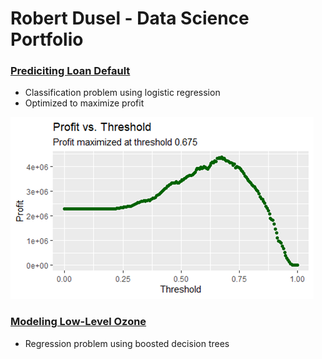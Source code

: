 # Robert Dusel - Data Science Portfolio

### [Prediciting Loan Default](https://github.com/math-junky/Loan_Default_Prediction)
* Classification problem using logistic regression
* Optimized to maximize profit

![](https://github.com/math-junky/Robert_Portfolio/blob/main/images/Max_Profit.png)

### [Modeling Low-Level Ozone](https://github.com/math-junky/Modeling_Ozone)
* Regression problem using boosted decision trees

